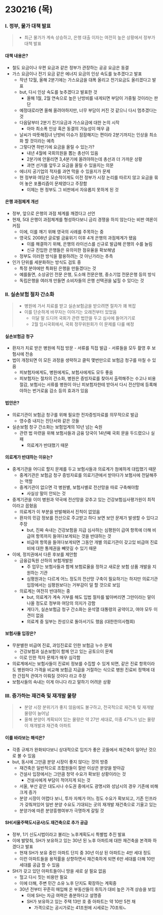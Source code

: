 # 230216 (목)



### Ⅰ. 정부, 물가 대책 발표

> - 최근 물가가 계속 상승하고, 은행 대출 이자는 여전히 높은 상황에서 정부가 대책 발표



#### 대책 내용은?

- 철도 요금이나 우편 요금과 같은 정부가 관장하는 공공 요금은 동결
- 가스 요금이나 전기 요금 같은 에너지 요금의 인상 속도를 늦추겠다고 발표
  - 작년 12월, 올해 2분기에는 가스요금을 대폭 올리고 전기요금도 올리겠다고 발표
  - but, 다시 인상 속도를 늦추겠다고 발표한 것
    - 올해 1월, 2월 연속으로 높은 난방비를 내게되면 부담이 가중될 것이라는 판단
  - 예정대로라면 올해 올려야하지만, 너무 부담이 커진 것 같으니 다시 멈추겠다는 것
  - 다음달부터 2분기 전기요금과 가스요금에 대한 논의 시작
    - 아마 최소폭 인상 혹은 동결의 가능성이 매우 큼
  - 날씨가 따뜻해짐녀 난방비 이슈가 잠잠해지는 편이라 2분기까지는 인상을 최소화 할 것이라는 예측
  - 그렇다면 하반기에 요금을 올릴 수 있는가?
    - 내년 4월에 국회의원을 뽑는 총선이 있음
    - 2분기에 안올리면 3,4분기에 올려야하는데 총선과 더 가까운 상황
    - 과연 선거를 앞두고 요금을 올릴 수 있을지는 의문
  - 에너지 공기업의 적자를 과연 막을 수 있을지가 문제
  - 현 정부와 여당은 모순적이게도 이전 정부가 시장 논리를 따르지 않고 요금을 묶어 놓은 포퓰리즘이 문제였다고 주장함
    - 이제는 현 정부도 그 비판에서 자유롭지 못하게 된 것



#### 은행 과점체계 개선

- 정부, 앞으로 은행의 과점 체계를 깨겠다고 선언
- 현재, 5대 은행이 과점체계를 형성하다보니 금리 경쟁을 하지 않는다는 비판 여론이 커짐
  - 이에, 이를 깨기 위해 영국의 사례를 주목하는 중
  - 영국도 2008년 글로벌 금융위기 이후 4개 은행의 과점체계가 됐음
    - 이를 해결하기 위해, 은행의 라이선스를 신규로 발급해 은행의 수를 늘림
    - 신규 진입한 은행들은 유의미한 점유율을 확보해냄
  - 정부도 이러한 방식을 활용하려는 것 아닌가라는 추측
- 인가 단위를 세분화하는 방식도 검토 중
  - 특정 분야에만 특화된 은행을 만들겠다는 것
  - 예를들면, 소상공인 전문 은행, 도소매 전문은행, 중소기업 전문은행 등의 방식
  - 독립은행을 여러개 만들면 소비자들의 은행 선택권을 넓힐 수 있다는 것





### Ⅱ. 실손보험 절차 간소화

> - 병원에 가서 치료를 받고 실손보험금을 받으려면 절차가 꽤 복잡
> - 이를 단순하게 바꾸자는 이야기는 오래전부터 있었음
>   - 이달 말 드디어 국회가 관련 법안을 두고 심사에 들어가기로
>   - 2월 임시국회에서, 국회 정무위원회가 이 문제를 다룰 예정



#### 실손보험금 청구

- 환자가 치료 받은 병원에 직접 방문 - 서류를 직접 발급 - 서류들을 모두 촬영 후 보험사에 전송
- 법이 개정되면 이 모든 과정을 생략하고 클릭 몇번만으로 보험금 청구를 마칠 수 있음
  - 피보험자에게도, 병원에게도, 보험사에게도 모두 좋음
  - 피보험자는 절차의 간소화, 병원은 증빙자료를 찾아서 출력해주는 수고나 비용 절감, 보험사는 서류를 병원이 아닌 피보험자한테 받아서 다시 전산망에 등록해야하는 번거로움 감소 등의 효과가 있음



#### 법안은?

- 의료기관이 보험금 청구를 위해 필요한 전자증빙자료를 의무적으로 발급
  - 영수증 내지는 진단서와 같은 것들
- 실손보험 청구 간소화는 보험업계의 10년 넘는 숙원
  - 관련 법 마련을 위해 보험사들과 금융 당국이 14년째 국회 문을 두드렸으나 실패
    - 의료계가 반대했기 때문



#### 의료계가 반대하는 이유는?

- 중계기관을 어디로 할지 문제를 두고 보험사들과 의료계가 첨예하게 대립했기 때문
  - 중계기관은 보험금 청구 증빙자료를 의료기관에서 받아다가 보험사에 전달해주는 역할
  - 중계기관이 없으면 각 병원별, 보험사별로 전산망을 따로 구축해야함
    - 사실상 말이 안되는 것
- 중계기관을 이미 병원과 약국에 전산망을 갖추고 있는 건강보험심사평가원이 최적이라고 꼽혔음
  - 의료계가 이 부분을 반발해와서 진척이 없었음
  - 환자의 민감 정보를 전산으로 주고받고 하다 보면 보안 문제가 발생할 수 있다고 주장
    - but, 진짜 속내는 건강보험을 지급 심사하는 심평원이 급여 항목에 더해 비급여 항목까지 들여다보게되는 것을 반대하는 것
    - 비급여 항목을 들여다보게되면 그동안 개별 의료기관이 갖고있 비급여 진료비에 대한 통제권을 빼앗길 수 있기 때문
- 이에, 정치권에서 다른 후보를 제안함
  - 금융감독원 산하의 보험개발원
    - 주 업무는 보험사들과 함께 보험료율을 정하고 새로운 보험 상품 개발을 지원하는 기관
    - 심평원과는 다르게 어느 정도의 전산망 구축이 필요하기는 하지만 의료기관 입장에서는 심평원보다는 거부감이 덜 할 것으로 보임
  - 의료계는 여전히 반대하는 중
    - but, 의료계가 계속 거부를 해도 입법 절차를 밟아버리면 그만이라는 말이 나올 정도로 정부와 여당의 의지가 강함
    - 게다가, 실손보험금 청구 간소화는 윤석열 대통령의 공약이고, 여야 모두 이견이 없음
    - 의료계 중 일부는 찬성으로 돌아서기도 했음 (대한한의사협회)

#### 보험사들 입장은?

- 무분별한 비급여 진료, 과잉진료로 인한 보험금 누수 문제
  - 건강보험과 실손보험이 함께 안고 있는 공토으이 문제
  - 이로 인한 적자 문제가 매우 심각함
- 의료계에서는 보험사들이 진료비 정보를 수집할 수 있게 되면, 같은 진료 항목이라도 병원마다 가격을 비교해 보험금 지급을 거절하는 식으로 병원 진료비 정책에 대한 간접적 관여가 이뤄질 것이다 라고 주장
- 보험사들의 속내는 이게 아니다 라고 말하기 어려운 상황





### Ⅲ. 증가하는 재건축 및 재개발 물량

> - 분양 시장 분위기가 좋지 않음에도 불구하고, 전국적으로 재건축 및 재개발 물량이 늘어남
> - 올해 분양이 계획되어 있는 물량은 약 27만 세대로, 이중 47%가 넘는 물량이 재개발과 재건축 아파트



#### 이를 바라보는 해석은?

- 각종 규제가 완화되다보니 상대적으로 입지가 좋은 곳들에서 재건축이 일어난 것으로 볼 수 있음
- but, 동시에 그만큼 분양 시장이 좋지 않다는 것의 방증
  - 재건축은 일반적으로 조합원들이 절반 이상은 분양을 받아감
  - 건설사 입장에서는 그만큼 청약 수요가 확보된 상황이라는 것
    - 건설사에게 부담이 적어지게 되는 것
  - 서울, 부산 같은 대도시나 수도권 중에서도 광명시와 성남시의 경우 기존에 비해 크게 증가
  - 분양 시장이 어렵다 보니, 투자 자체가 어느 정도 수요가 확보되고, 기존 인프라가 갖춰져있어 일반 분양 수요도 기대되는 곳의 재개발 재건축으로 기울고 있는 
  - 분양가에 따른 분양흥행여부가 극명하게 갈릴 것



#### SH(서울주택도시공사)도 재건축으로 추가 공급

- 정부, 1기 신도시법이라고 불리는 노후계획도시 특별법 추진 발표
- 이에 발맞춰, SH가 보유하고 있는 30년 된 노후 아파트에 대한 재건축을 본격화 하겠다고 발표
  - 현재 SH가 보유 중인 아파트 단지 중 30년 이상 된 아파트는 4만 세대 정도
  - 이런 아파트들을 용적률을 상향하면서 재건축하게 되면 6만 세대를 더해 10만 세대를 공급 할 수 있음
- SH가 갖고 있던 아파트들이니 땅을 새로 살 필요 없음
  - 헐고 다시 짓는 비용만 필요
  - 이에 더해, 주변 민간 소유 노후 단지도 확장하는 계획중
  - 30년 전부터 꾸준히 매입해 온 부동산들이 취득가 대비 높은 가격 상승을 보임
    - 이에 SH는 자금 여력은 충분하다고 설명중
    - SH가 보유하고 있는 주택 13만 호 중 아파트는 약 10만 5천 채
      - 가격으로는 공시가로는 41조원에 시세로는 70조워ㄴ





